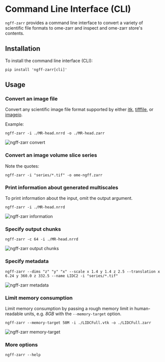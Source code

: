 # Command Line Interface (CLI)

`ngff-zarr` provides a command line interface to convert a variety of scientific
file formats to ome-zarr and inspect and ome-zarr store's contents.

## Installation

To install the command line interface (CLI):

```shell
pip install 'ngff-zarr[cli]'
```

## Usage

### Convert an image file

Convert any scientific image file format supported by either
[itk](https://wasm.itk.org/docs/image_formats),
[tifffile](https://pypi.org/project/tifffile/), or
[imageio](https://imageio.readthedocs.io/en/stable/formats/index.html).

Example:

```shell
ngff-zarr -i ./MR-head.nrrd -o ./MR-head.zarr
```

![ngff-zarr convert](https://i.imgur.com/I7gTG52.png)

### Convert an image volume slice series

Note the quotes:

```shell
ngff-zarr -i "series/*.tif" -o ome-ngff.zarr
```

### Print information about generated multiscales

To print information about the input, omit the output argument.

```shell
ngff-zarr -i ./MR-head.nrrd
```

![ngff-zarr information](https://i.imgur.com/25RhzG2.png)

### Specify output chunks

```shell
ngff-zarr -c 64 -i ./MR-head.nrrd
```

![ngff-zarr output chunks](https://i.imgur.com/OGHyGQe.png)

### Specify metadata

```shell
ngff-zarr --dims "z" "y" "x" --scale x 1.4 y 1.4 z 2.5 --translation x 6.24 y 360.0 z 332.5 --name LIDC2 -i "series/*.tif"
```

![ngff-zarr metadata](https://i.imgur.com/AecFANr.png)

### Limit memory consumption

Limit memory consumption by passing a rough memory limit in human-readable
units, e.g. _8GB_ with the `--memory-target` option.

```shell
ngff-zarr --memory-target 50M -i ./LIDCFull.vtk -o ./LIDCFull.zarr
```

![ngff-zarr memory-target](https://media.giphy.com/media/v1.Y2lkPTc5MGI3NjExZmQ2NzVmMzU0NDA5ZDcyNzczNTU3MWE2YjczZjY5YmJkNWE4OTRhZSZjdD1n/ODobGeUYQr9wrE9J2s/giphy.gif)

### More options

```shell
ngff-zarr --help
```
